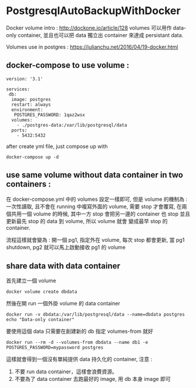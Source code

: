 # PostgresqlAutoBackupWithDocker

Docker volume intro :
http://dockone.io/article/128
volumes 可以用作 data-only container, 並且也可以把 data 獨立出 container 來達成 persistant data.

Volumes use in postgres :
https://julianchu.net/2016/04/19-docker.html


## docker-compose to use volume : 
```
version: '3.1'

services:
 db:
  image: postgres
  restart: always
  environment:
   POSTGRES_PASSWORD: 1qaz2wsx
  volumes:
    - ./postgres-data:/var/lib/postgresql/data
  ports:
    - 5432:5432
```
after create yml file, just compose up with
```
docker-compose up -d
```
## use same volume without data container in two containers :

在 docker-compose.yml 中的 volumes 設定一樣即可, 但是 volume 的機制為 :
一次性讀取, 且不會在 running 中複寫外面的 volume, 需要 stop 才會覆寫, 在兩個共用一個 volume 的時候,
其中一方 stop 會把另一邊的 container 也 stop 並且更新最先 stop 的 data 到 volume, 所以 volume 就會
變成最早 stop 的 container.

流程這樣就會變為 :
開一個 pg1, 指定外在 volume, 每次 stop 都會更新, 當 pg1 shutdown, pg2 就可以馬上啟動接收 pg1 的 volume

## share data with data container

首先建立一個 volume 
```
docker volume create dbdata
```
然後在開 run 一個外掛 volume 的 data container
```
docker run -v dbdata:/var/lib/postgresql/data --name=dbdata postgres echo "Data-only container"
```
要使用這個 data 只需要在創建新的 db 指定 volumes-from 就好
```
docker run --rm -d --volumes-from dbdata --name db1 -e POSTGRES_PASSWORD=mypassword postgres
```
這樣就會得到一個沒有單純提供 data 持久化的 container, 注意 :
1. 不要 run data container，這樣會浪費資源。
2. 不要為了 data container 去跑最好的 image, 用 db 本身 image 即可


